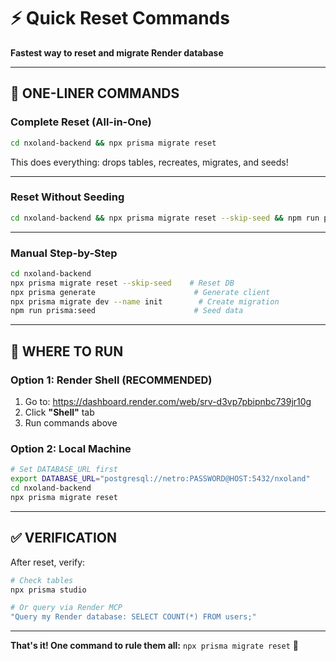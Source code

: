 # ⚡ Quick Reset Commands

**Fastest way to reset and migrate Render database**

---

## 🚀 **ONE-LINER COMMANDS**

### **Complete Reset (All-in-One)**
```bash
cd nxoland-backend && npx prisma migrate reset
```
This does everything: drops tables, recreates, migrates, and seeds!

---

### **Reset Without Seeding**
```bash
cd nxoland-backend && npx prisma migrate reset --skip-seed && npm run prisma:seed
```

---

### **Manual Step-by-Step**
```bash
cd nxoland-backend
npx prisma migrate reset --skip-seed    # Reset DB
npx prisma generate                      # Generate client
npx prisma migrate dev --name init        # Create migration
npm run prisma:seed                      # Seed data
```

---

## 📍 **WHERE TO RUN**

### **Option 1: Render Shell (RECOMMENDED)**
1. Go to: https://dashboard.render.com/web/srv-d3vp7pbipnbc739jr10g
2. Click **"Shell"** tab
3. Run commands above

### **Option 2: Local Machine**
```bash
# Set DATABASE_URL first
export DATABASE_URL="postgresql://netro:PASSWORD@HOST:5432/nxoland"
cd nxoland-backend
npx prisma migrate reset
```

---

## ✅ **VERIFICATION**

After reset, verify:
```bash
# Check tables
npx prisma studio

# Or query via Render MCP
"Query my Render database: SELECT COUNT(*) FROM users;"
```

---

**That's it! One command to rule them all:** `npx prisma migrate reset` 🎯

